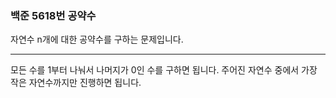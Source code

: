 ### 백준 5618번 공약수

자연수 n개에 대한 공약수를 구하는 문제입니다.

---

모든 수를 1부터 나눠서 나머지가 0인 수를 구하면 됩니다. 주어진 자연수 중에서 가장 작은 자연수까지만 진행하면 됩니다.
